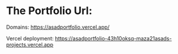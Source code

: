 # The Portfolio Url: 

Domains:
https://asadportfolio.vercel.app/

Vercel deployment:
https://asadportfolio-43h10oksq-maza21asads-projects.vercel.app
